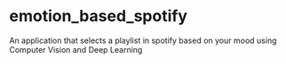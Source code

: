 # emotion_based_spotify
An application that selects a playlist in spotify based on your mood using Computer Vision and Deep Learning
